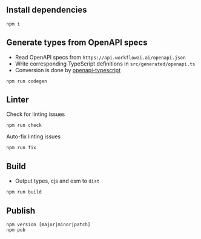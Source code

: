 ## Install dependencies

```
npm i
```

## Generate types from OpenAPI specs

- Read OpenAPI specs from `https://api.workflowai.ai/openapi.json`
- Write corresponding TypeScript definitions in `src/generated/openapi.ts`
- Conversion is done by [openapi-typescript](https://www.npmjs.com/package/openapi-typescript)

```
npm run codegen
```

## Linter

Check for linting issues

```
npm run check
```

Auto-fix linting issues

```
npm run fix
```

## Build

- Output types, cjs and esm to `dist`

```
npm run build
```

## Publish

```
npm version [major|minor|patch]
npm pub
```
